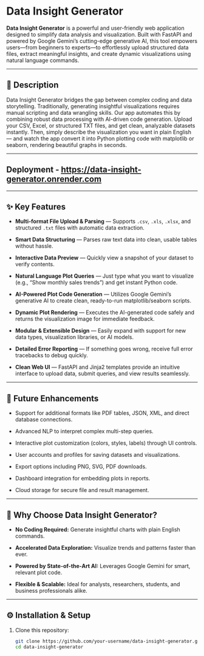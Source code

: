 # Data Insight Generator

**Data Insight Generator** is a powerful and user-friendly web application designed to simplify data analysis and visualization. Built with FastAPI and powered by Google Gemini’s cutting-edge generative AI, this tool empowers users—from beginners to experts—to effortlessly upload structured data files, extract meaningful insights, and create dynamic visualizations using natural language commands.

---

## 🚀 Description

Data Insight Generator bridges the gap between complex coding and data storytelling. Traditionally, generating insightful visualizations requires manual scripting and data wrangling skills. Our app automates this by combining robust data processing with AI-driven code generation. Upload your CSV, Excel, or structured TXT files, and get clean, analyzable datasets instantly. Then, simply describe the visualization you want in plain English — and watch the app convert it into Python plotting code with matplotlib or seaborn, rendering beautiful graphs in seconds.

---

## Deployment - https://data-insight-generator.onrender.com

---

## ✨ Key Features

- **Multi-format File Upload & Parsing** — Supports `.csv`, `.xls`, `.xlsx`, and structured `.txt` files with automatic data extraction.

- **Smart Data Structuring** — Parses raw text data into clean, usable tables without hassle.

- **Interactive Data Preview** — Quickly view a snapshot of your dataset to verify contents.

- **Natural Language Plot Queries** — Just type what you want to visualize (e.g., “Show monthly sales trends”) and get instant Python code.

- **AI-Powered Plot Code Generation** — Utilizes Google Gemini’s generative AI to create clean, ready-to-run matplotlib/seaborn scripts.

- **Dynamic Plot Rendering** — Executes the AI-generated code safely and returns the visualization image for immediate feedback.

- **Modular & Extensible Design** — Easily expand with support for new data types, visualization libraries, or AI models.

- **Detailed Error Reporting** — If something goes wrong, receive full error tracebacks to debug quickly.

- **Clean Web UI** — FastAPI and Jinja2 templates provide an intuitive interface to upload data, submit queries, and view results seamlessly.

---

## 🔮 Future Enhancements

- Support for additional formats like PDF tables, JSON, XML, and direct database connections.

- Advanced NLP to interpret complex multi-step queries.

- Interactive plot customization (colors, styles, labels) through UI controls.

- User accounts and profiles for saving datasets and visualizations.

- Export options including PNG, SVG, PDF downloads.

- Dashboard integration for embedding plots in reports.

- Cloud storage for secure file and result management.

---

## 🎯 Why Choose Data Insight Generator?

- **No Coding Required:** Generate insightful charts with plain English commands.

- **Accelerated Data Exploration:** Visualize trends and patterns faster than ever.

- **Powered by State-of-the-Art AI:** Leverages Google Gemini for smart, relevant plot code.

- **Flexible & Scalable:** Ideal for analysts, researchers, students, and business professionals alike.

---

## ⚙️ Installation & Setup

1. Clone this repository:

   ```bash
   git clone https://github.com/your-username/data-insight-generator.git
   cd data-insight-generator
